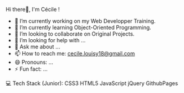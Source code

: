 Hi there👋, I'm Cécile ! 

- 🔭 I’m currently working on my Web Developper Training.
- 🌱 I’m currently learning Object-Oriented Programming.
- 👯 I’m looking to collaborate on Original Projects.
- 🤔 I’m looking for help with ...
- 💬 Ask me about ...
- 📫 How to reach me: cecile.louisy18@gmail.com
- 😄 Pronouns: ...
- ⚡ Fun fact: ...

💻 Tech Stack (Junior):
CSS3 HTML5 JavaScript jQuery GithubPages 
